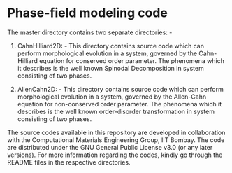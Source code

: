 # Phase-field modeling code
The master directory contains two separate directories: -

1. CahnHilliard2D: -
This directory contains source code which can perform morphological evolution 
in a system, governed by the Cahn-Hilliard equation for conserved order parameter. 
The phenomena which it describes is the well known Spinodal Decomposition in system 
consisting of two phases.

2. AllenCahn2D: -
This directory contains source code which can perform morphological evolution 
in a system, governed by the Allen-Cahn equation for non-conserved order parameter. 
The phenomena which it describes is the well known order-disorder transformation 
in system consisting of two phases.

The source codes available in this repository are developed in collaboration with the Computational Materials Engineering Group,
IIT Bombay.
The code are distributed under the GNU General Public License v3.0 (or any later versions).
For more information regarding the codes, kindly go through the README files in the respective directories.
